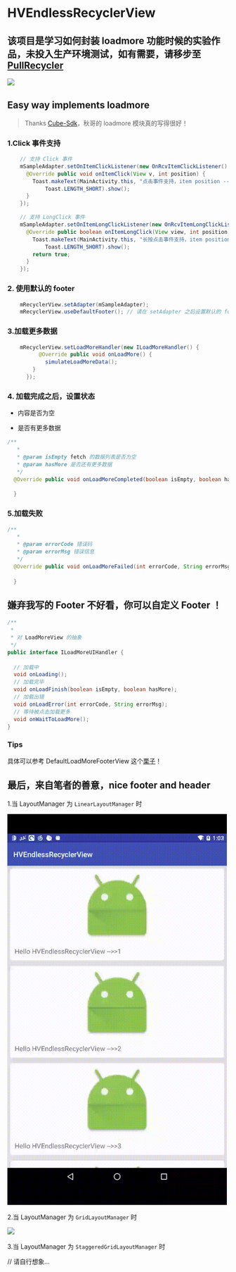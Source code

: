 # HVEndlessRecyclerView

## 该项目是学习如何封装 loadmore 功能时候的实验作品，未投入生产环境测试，如有需要，请移步至 [PullRecycler](https://github.com/HelloVass/HVTea/blob/master/app/src/main/java/info/hellovass/hvteademo/pullrecycler/README.md)

[![](https://jitpack.io/v/HelloVass/HVEndlessRecyclerView.svg)](https://jitpack.io/#HelloVass/HVEndlessRecyclerView)

## Easy way implements loadmore 

> Thanks [Cube-Sdk](http://cube-sdk.liaohuqiu.net/cn/load-more/)，秋哥的 loadmore 模块真的写得很好！

### 1.Click 事件支持

```java
    // 支持 Click 事件
    mSampleAdapter.setOnItemClickListener(new OnRcvItemClickListener() {
      @Override public void onItemClick(View v, int position) {
        Toast.makeText(MainActivity.this, "点击事件支持，item position -->>" + position,
            Toast.LENGTH_SHORT).show();
      }
    });
```

``` java
    // 支持 LongClick 事件
    mSampleAdapter.setOnItemLongClickListener(new OnRcvItemLongClickListener() {
      @Override public boolean onItemLongClick(View view, int position) {
        Toast.makeText(MainActivity.this, "长按点击事件支持，item position -->>" + position,
            Toast.LENGTH_SHORT).show();
        return true;
      }
    });

```

### 2. 使用默认的 footer

```java
    mRecyclerView.setAdapter(mSampleAdapter);
    mRecyclerView.useDefaultFooter(); // 请在 setAdapter 之后设置默认的 footer
```

### 3.加载更多数据

```java
    mRecyclerView.setLoadMoreHandler(new ILoadMoreHandler() {
          @Override public void onLoadMore() {
            simulateLoadMoreData();
        }
      });
```


### 4. 加载完成之后，设置状态

- 内容是否为空

- 是否有更多数据

```java
/**
   * 
   * @param isEmpty fetch 的数据列表是否为空
   * @param hasMore 是否还有更多数据
   */
  @Override public void onLoadMoreCompleted(boolean isEmpty, boolean hasMore) {
  
  }
```

### 5.加载失败

```java
/**
   * 
   * @param errorCode 错误码
   * @param errorMsg 错误信息
   */
  @Override public void onLoadMoreFailed(int errorCode, String errorMsg) {
  
  }
```

## 嫌弃我写的 Footer 不好看，你可以自定义 Footer ！

```java
/**
 *
 * 对 LoadMoreView 的抽象
 */
public interface ILoadMoreUIHandler {

  // 加载中
  void onLoading();
  // 加载完毕
  void onLoadFinish(boolean isEmpty, boolean hasMore);
  // 加载出错
  void onLoadError(int errorCode, String errorMsg);
  // 等待被点击加载更多
  void onWaitToLoadMore();
}
```

### Tips
具体可以参考 DefaultLoadMoreFooterView 这个[栗子](https://github.com/HelloVass/HVEndlessRecyclerView/blob/master/hv_endless_recyclerview%2Fsrc%2Fmain%2Fjava%2Fgeeklub%2Forg%2Fhellovass%2Fendless_recyclerview%2Fwidget%2FDefaultLoadMoreFooterView.java)！

## 最后，来自笔者的善意，nice footer and header

1.当 LayoutManager 为 `LinearLayoutManager` 时

<img src="./design/LinearLayoutManager Demo.gif" width="500px"/>

2.当 LayoutManager 为 `GridLayoutManager` 时

<img src="./design/GridLayoutManager Demo.gif" width="500px"/>

3.当 LayoutManager 为 `StaggeredGridLayoutManager` 时

// 请自行想象...









